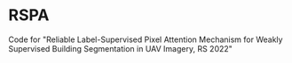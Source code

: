 # RSPA
Code for "Reliable Label-Supervised Pixel Attention Mechanism for Weakly Supervised Building Segmentation in UAV Imagery, RS 2022"
